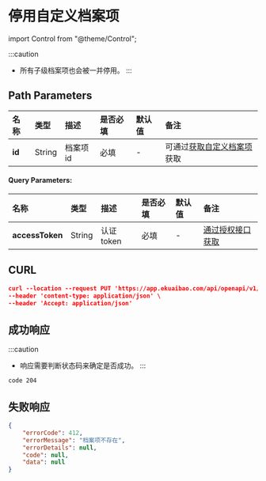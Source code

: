 # 停用自定义档案项

import Control from "@theme/Control";

<Control
method="PUT"
url="/api/openapi/v1/dimensions/items/$`id`/disable"
/>

:::caution
- 所有子级档案项也会被一并停用。
:::

## Path Parameters

| 名称 | 类型 | 描述 | 是否必填 | 默认值 | 备注 |
| :--- | :--- | :--- | :--- |:--- | :--- |
| **id** | String | 档案项id | 必填| - | 可通过[获取自定义档案项](/docs/open-api/dimensions/get-dimension-items)获取 | 

#### Query Parameters:

| 名称 | 类型 | 描述 | 是否必填 | 默认值 | 备注 |
| :--- | :--- | :--- | :--- |:--- | :--- |
| **accessToken** | String | 认证token | 必填 | - | [通过授权接口获取](/docs/open-api/getting-started/auth) |

## CURL
```json
curl --location --request PUT 'https://app.ekuaibao.com/api/openapi/v1/dimensions/items/$XBUbxhnP5k8w00/disable?accessToken=hQgbxfJnlElc00' \
--header 'content-type: application/json' \
--header 'Accept: application/json'
```

## 成功响应
:::caution
- 响应需要判断状态码来确定是否成功。
:::

```text
code 204 
```

## 失败响应
```json
{
    "errorCode": 412,
    "errorMessage": "档案项不存在",
    "errorDetails": null,
    "code": null,
    "data": null
}
```

















